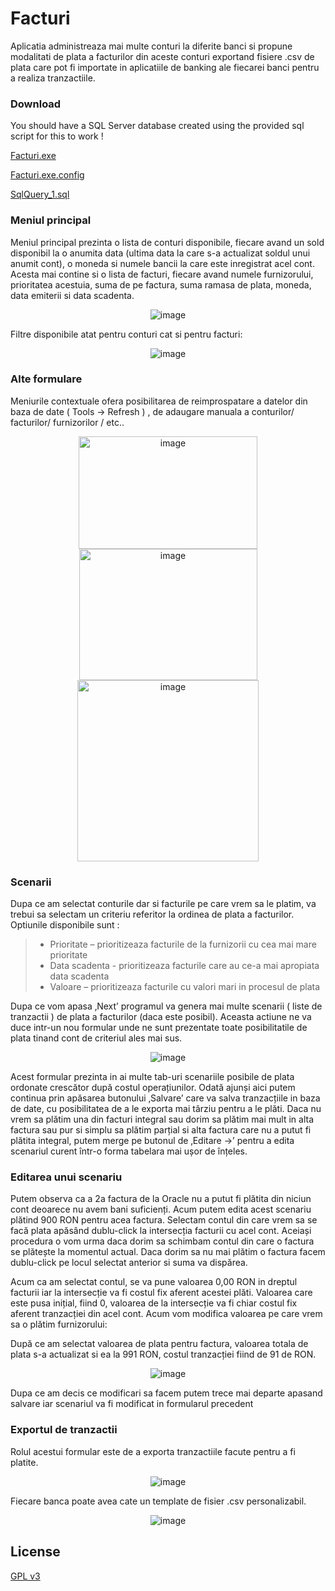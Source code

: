 # Facturi
Aplicatia administreaza mai multe conturi la diferite banci si propune modalitati de plata a 
facturilor din aceste conturi exportand fisiere .csv de plata care pot fi importate in aplicatiile 
de banking ale fiecarei banci pentru a realiza tranzactiile.

### Download
You should have a SQL Server database created using the provided sql script for this to work !

<a href="https://github.com/ciucacosmin109/Facturi/raw/master/Facturi/bin/Release/Facturi.exe">Facturi.exe</a> 

<a href="https://github.com/ciucacosmin109/Facturi/raw/master/Facturi/bin/Release/Facturi.exe.config">Facturi.exe.config</a> 

<a href="https://github.com/ciucacosmin109/Facturi/raw/master/SqlQuery_1.sql">SqlQuery_1.sql</a> 

### Meniul principal
Meniul principal prezinta o lista de conturi disponibile, fiecare avand un sold disponibil 
la o anumita data (ultima data la care s-a actualizat soldul unui anumit cont), o moneda si numele bancii la 
care este inregistrat acel cont. Acesta mai contine si o lista de facturi, fiecare avand numele furnizorului, 
prioritatea acestuia, suma de pe factura, suma ramasa de plata, moneda, data emiterii si data scadenta.  

<p align="center"> 
  <img src="./md_resources/1_meniu_principal.png" alt="image" /> 
</p>

Filtre disponibile atat pentru conturi cat si pentru facturi:
<p align="center"> 
  <img src="./md_resources/9_filtre.png" alt="image" /> 
</p>

### Alte formulare
Meniurile contextuale ofera posibilitarea de reimprospatare a datelor din baza de date ( Tools -> Refresh ) , 
de adaugare manuala a conturilor/ facturilor/ furnizorilor / etc..

<p align="center"> 
  <img src="./md_resources/4_factura_noua.png" alt="image"  width="286" height="180" /> 
  <img src="./md_resources/6_cont_nou.png" alt="image"  width="285" height="210" />  
  <img src="./md_resources/5_furnizor_nou.png" alt="image" width="290" height="290" /> 
</p>

### Scenarii
Dupa ce am selectat conturile dar si facturile pe care vrem sa le platim, va trebui sa selectam un 
criteriu referitor la ordinea de plata a facturilor. Optiunile disponibile sunt :
>-	Prioritate – prioritizeaza facturile de la furnizorii cu cea mai mare prioritate 
>-	Data scadenta - prioritizeaza facturile care au ce-a mai apropiata data scadenta 
>-	Valoare – prioritizeaza facturile cu valori mari in procesul de plata

Dupa ce vom apasa ‚Next’ programul va genera mai multe scenarii ( liste de tranzactii ) de plata a 
facturilor (daca este posibil). Aceasta actiune ne va duce intr-un nou formular unde ne sunt prezentate 
toate posibilitatile de plata tinand cont de criteriul ales mai sus.

<p align="center"> 
  <img src="./md_resources/2_scenarii.png" alt="image" /> 
</p>

Acest formular prezinta in ai multe tab-uri scenariile posibile de plata ordonate crescător după costul operațiunilor. 
Odată ajunși aici putem continua prin apăsarea butonului ‚Salvare’ care va salva tranzacțiile in baza de date, 
cu posibilitatea de a le exporta mai târziu pentru a le plăti.
Daca nu vrem sa plătim una din facturi integral sau dorim sa plătim mai mult in alta factura sau pur si simplu sa plătim 
parțial si alta factura care nu a putut fi plătita integral, putem merge pe butonul de ‚Editare ->’ pentru a edita scenariul 
curent într-o forma tabelara mai ușor de înțeles. 

### Editarea unui scenariu
Putem observa ca a 2a factura de la Oracle nu a putut fi plătita din niciun cont deoarece nu avem bani suficienți. 
Acum putem edita acest scenariu plătind 900 RON pentru acea factura.
Selectam contul din care vrem sa se facă plata apăsând dublu-click la intersecția facturii cu acel cont. 
Aceiași procedura o vom urma daca dorim sa schimbam contul din care o factura se plătește la momentul actual. 
Daca dorim sa nu mai plătim o factura facem dublu-click pe locul selectat anterior si suma va dispărea.

Acum ca am selectat contul, se va pune valoarea 0,00 RON in dreptul facturii iar la intersecție 
va fi costul fix aferent acestei plăti. Valoarea care este pusa inițial, fiind 0, valoarea de la 
intersecție va fi chiar costul fix aferent tranzacției din acel cont. Acum vom modifica valoarea pe 
care vrem sa o plătim furnizorului:
 
După ce am selectat valoarea de plata pentru factura, valoarea totala de plata s-a actualizat si ea 
la 991 RON, costul tranzacției fiind de 91 de RON. 

<p align="center"> 
  <img src="./md_resources/3_editare_scenariu.png" alt="image" /> 
</p>

Dupa ce am decis ce modificari sa facem putem trece mai departe apasand salvare iar scenariul 
va fi modificat in formularul precedent

### Exportul de tranzactii
Rolul acestui formular este de a exporta tranzactiile facute pentru a fi platite.

<p align="center"> 
  <img src="./md_resources/7_export.png" alt="image" /> 
</p>

Fiecare banca poate avea cate un template de fisier .csv personalizabil.
<p align="center"> 
  <img src="./md_resources/8_fisiere.png" alt="image" /> 
</p>


## License
[GPL v3](./LICENSE)
